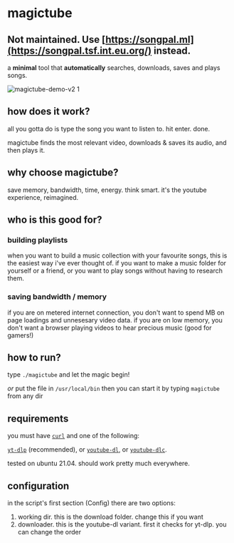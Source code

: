 # magictube

## Not maintained. Use [https://songpal.ml](https://songpal.tsf.int.eu.org/) instead.

a **minimal** tool that **automatically** searches, downloads, saves and plays songs.

![magictube-demo-v2 1](https://user-images.githubusercontent.com/26126049/128795673-bade22ab-bab1-415e-acdc-1140bb654532.gif)

## how does it work?

all you gotta do is type the song you want to listen to. hit enter. done.

magictube finds the most relevant video, downloads & saves its audio, and then plays it.

## why choose magictube?

save memory, bandwidth, time, energy. think smart. it's the youtube experience, reimagined.

## who is this good for?

### **building playlists**
when you want to build a music collection with your favourite songs, this is the easiest way i've ever thought of.
if you want to make a music folder for yourself or a friend, or you want to play songs without having to research them.

### saving bandwidth / memory
if you are on metered internet connection, you don't want to spend MB on page loadings and unnesesary video data.
if you are on low memory, you don't want a browser playing videos to hear precious music (good for gamers!)

## how to run?

type `./magictube` and let the magic begin!

*or* put the file in `/usr/local/bin` then you can start it by typing `magictube` from any dir

## requirements

you must have [`curl`](https://google.com/search?&q=install+curl+linux) and one of the following:

[`yt-dlp`](https://github.com/yt-dlp/yt-dlp) (recommended), or [`youtube-dl`](https://youtube-dl.org), or [`youtube-dlc`](https://github.com/blackjack4494/yt-dlc).

tested on ubuntu 21.04. should work pretty much everywhere.

## configuration

in the script's first section (Config) there are two options:

1. working dir. this is the download folder. change this if you want
2. downloader. this is the youtube-dl variant. first it checks for yt-dlp. you can change the order
